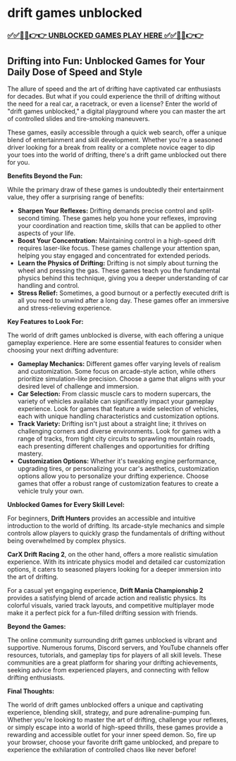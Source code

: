# drift games unblocked

### [✅✅🔴🔴👉👉 UNBLOCKED GAMES PLAY HERE ✅✅🔴🔴👉👉](https://topstoryindia.com)

## Drifting into Fun: Unblocked Games for Your Daily Dose of Speed and Style

The allure of speed and the art of drifting have captivated car enthusiasts for decades. But what if you could experience the thrill of drifting without the need for a real car, a racetrack, or even a license? Enter the world of "drift games unblocked," a digital playground where you can master the art of controlled slides and tire-smoking maneuvers.

These games, easily accessible through a quick web search, offer a unique blend of entertainment and skill development. Whether you're a seasoned driver looking for a break from reality or a complete novice eager to dip your toes into the world of drifting, there's a drift game unblocked out there for you.

**Benefits Beyond the Fun:**

While the primary draw of these games is undoubtedly their entertainment value, they offer a surprising range of benefits:

* **Sharpen Your Reflexes:** Drifting demands precise control and split-second timing. These games help you hone your reflexes, improving your coordination and reaction time, skills that can be applied to other aspects of your life.
* **Boost Your Concentration:** Maintaining control in a high-speed drift requires laser-like focus. These games challenge your attention span, helping you stay engaged and concentrated for extended periods.
* **Learn the Physics of Drifting:** Drifting is not simply about turning the wheel and pressing the gas. These games teach you the fundamental physics behind this technique, giving you a deeper understanding of car handling and control.
* **Stress Relief:** Sometimes, a good burnout or a perfectly executed drift is all you need to unwind after a long day. These games offer an immersive and stress-relieving experience.

**Key Features to Look For:**

The world of drift games unblocked is diverse, with each offering a unique gameplay experience. Here are some essential features to consider when choosing your next drifting adventure:

* **Gameplay Mechanics:** Different games offer varying levels of realism and customization. Some focus on arcade-style action, while others prioritize simulation-like precision. Choose a game that aligns with your desired level of challenge and immersion.
* **Car Selection:** From classic muscle cars to modern supercars, the variety of vehicles available can significantly impact your gameplay experience. Look for games that feature a wide selection of vehicles, each with unique handling characteristics and customization options.
* **Track Variety:**  Drifting isn't just about a straight line; it thrives on challenging corners and diverse environments. Look for games with a range of tracks, from tight city circuits to sprawling mountain roads, each presenting different challenges and opportunities for drifting mastery.
* **Customization Options:** Whether it's tweaking engine performance, upgrading tires, or personalizing your car's aesthetics, customization options allow you to personalize your drifting experience. Choose games that offer a robust range of customization features to create a vehicle truly your own.

**Unblocked Games for Every Skill Level:**

For beginners, **Drift Hunters** provides an accessible and intuitive introduction to the world of drifting. Its arcade-style mechanics and simple controls allow players to quickly grasp the fundamentals of drifting without being overwhelmed by complex physics.

**CarX Drift Racing 2**, on the other hand, offers a more realistic simulation experience. With its intricate physics model and detailed car customization options, it caters to seasoned players looking for a deeper immersion into the art of drifting.

For a casual yet engaging experience, **Drift Mania Championship 2** provides a satisfying blend of arcade action and realistic physics. Its colorful visuals, varied track layouts, and competitive multiplayer mode make it a perfect pick for a fun-filled drifting session with friends.

**Beyond the Games:**

The online community surrounding drift games unblocked is vibrant and supportive. Numerous forums, Discord servers, and YouTube channels offer resources, tutorials, and gameplay tips for players of all skill levels. These communities are a great platform for sharing your drifting achievements, seeking advice from experienced players, and connecting with fellow drifting enthusiasts.

**Final Thoughts:**

The world of drift games unblocked offers a unique and captivating experience, blending skill, strategy, and pure adrenaline-pumping fun. Whether you're looking to master the art of drifting, challenge your reflexes, or simply escape into a world of high-speed thrills, these games provide a rewarding and accessible outlet for your inner speed demon. So, fire up your browser, choose your favorite drift game unblocked, and prepare to experience the exhilaration of controlled chaos like never before! 

